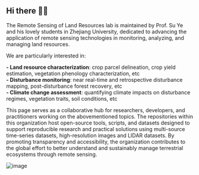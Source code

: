 ## Hi there 🙋‍♀

The Remote Sensing of Land Resources lab is maintained by Prof. Su Ye and his lovely students in Zhejiang University, dedicated to advancing the application of remote sensing technologies in monitoring, analyzing, and managing land resources. 

We are particularly interested in:

**- Land resource characterization**: crop parcel delineation, crop yield estimation, vegetation phenology characterization, etc  
**- Disturbance monitoring**: near real-time and retrospective disturbance mapping, post-disturbance forest recovery, etc  
**- Climate change assessment**: quantifying climate impacts on disturbance regimes, vegetation traits, soil conditions, etc  

This page serves as a collaborative hub for researchers, developers, and practitioners working on the abovementioned topics. The repositories within this organization host open-source tools, scripts, and datasets designed to support reproducible research and practical solutions using multi-source time-series datasets, high-resolution images and LIDAR datasets. By promoting transparency and accessibility, the organization contributes to the global effort to better understand and sustainably manage terrestrial ecosystems through remote sensing.

![image](https://github.com/user-attachments/assets/308aebde-3c6d-4da1-9b9d-6948163e10d2)

<!--

**Here are some ideas to get you started:**

🙋‍♀️ A short introduction - what is your organization all about?
🌈 Contribution guidelines - how can the community get involved?
👩‍💻 Useful resources - where can the community find your docs? Is there anything else the community should know?
🍿 Fun facts - what does your team eat for breakfast?
🧙 Remember, you can do mighty things with the power of [Markdown](https://docs.github.com/github/writing-on-github/getting-started-with-writing-and-formatting-on-github/basic-writing-and-formatting-syntax)
-->
